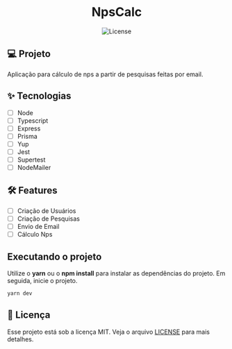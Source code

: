<h1 align="center">
  NpsCalc
</h1>

<p align="center">
  <img alt="License" src="https://img.shields.io/static/v1?label=license&message=MIT&color=E51C44&labelColor=0A1033">

## 💻 Projeto

Aplicação para cálculo de nps a partir de pesquisas feitas por email.

## ✨ Tecnologias

- [ ] Node
- [ ] Typescript
- [ ] Express
- [ ] Prisma
- [ ] Yup
- [ ] Jest
- [ ] Supertest
- [ ] NodeMailer

## :hammer_and_wrench: Features

- [ ] Criação de Usuários
- [ ] Criação de Pesquisas
- [ ] Envio de Email
- [ ] Cálculo Nps

## Executando o projeto

Utilize o **yarn** ou o **npm install** para instalar as dependências do projeto.
Em seguida, inicie o projeto.

```cl
yarn dev
```

## 📄 Licença

Esse projeto está sob a licença MIT. Veja o arquivo [LICENSE](LICENSE.md) para mais detalhes.

<br />